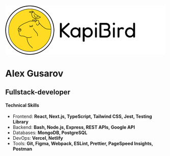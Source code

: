 ![Логотип - капибара с птичкой](./LogoKapiLightThin.svg)
# Alex Gusarov
## Fullstack-developer
#### Technical Skills
- Frontend: **React, Next.js, TypeScript, Tailwind CSS, Jest, Testing Library**
- Backend: **Bash, Node.js, Express, REST APIs, Google API**
- Databases: **MongoDB, PostgreSQL**
- DevOps: **Vercel, Netlify**
- Tools: **Git, Figma, Webpack, ESLint, Prettier, PageSpeed Insights, Postman**
